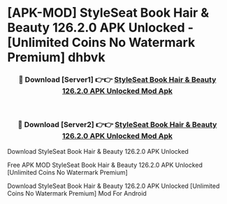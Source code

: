 # [APK-MOD] StyleSeat  Book Hair & Beauty 126.2.0 APK Unlocked - [Unlimited Coins No Watermark Premium] dhbvk



<div align="center">
<h3>🔴 Download [Server1] 👉👉 <a href="https://momento.my/?title=StyleSeat__Book_Hair_&_Beauty_126.2.0_APK_Unlocked">StyleSeat  Book Hair & Beauty 126.2.0 APK Unlocked Mod Apk</a></h3><br>

<h3>🔴 Download [Server2] 👉👉 <a href="https://momento.my/?title=StyleSeat__Book_Hair_&_Beauty_126.2.0_APK_Unlocked">StyleSeat  Book Hair & Beauty 126.2.0 APK Unlocked Mod Apk</a></h3>
</div>



Download StyleSeat  Book Hair & Beauty 126.2.0 APK Unlocked 

Free APK MOD StyleSeat  Book Hair & Beauty 126.2.0 APK Unlocked [Unlimited Coins No Watermark Premium]

Download StyleSeat  Book Hair & Beauty 126.2.0 APK Unlocked [Unlimited Coins No Watermark Premium] Mod For Android
